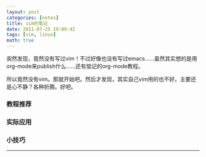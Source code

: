 ```yaml
---
layout: post
categories: [notes]
title: vim的笔记
date: 2011-07-25 19:09:42
tags: [vim, linux]
math: true
---
```


突然发现，竟然没有写过vim！不过好像也没有写过emacs……虽然其实想的是用org-mode来publish什么……还有惦记的org-mode教程。

所以竟然没有vim。那就开始吧。然后才发现，其实自己vim用的也不好。主要还是心不静？各种折腾。好吧。

### 教程推荐



### 实际应用



### 小技巧



--------




